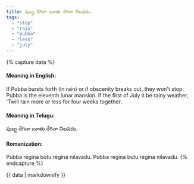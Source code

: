 ```yaml
---
title: పుబ్బ రేగినా బూతు రేగినా నిలవదు.
tags:
  - "stop"
  - "rain"
  - "pubba"
  - "less"
  - "july"
---
```


{% capture data %}
#### Meaning in English:
If Pubba bursts forth (in rain) or if obscenity breaks out, they won't stop.
Pubba is the eleventh lunar mansion.
If the first of July it be rainy weather,
'Twill rain more or less for four weeks together.

#### Meaning in Telugu:
పుబ్బ రేగినా బూతు రేగినా నిలవదు.

#### Romanization:
Pubba rēginā būtu rēginā nilavadu.
Pubba regina butu regina nilavadu.
{% endcapture %}

{{ data | markdownify }}

